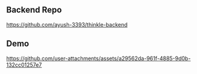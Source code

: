 ## Backend Repo
https://github.com/ayush-3393/thinkle-backend

## Demo


https://github.com/user-attachments/assets/a29562da-961f-4885-9d0b-132cc01257e7


